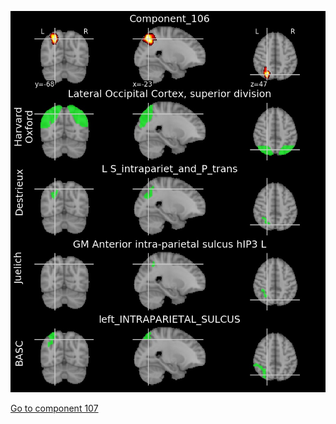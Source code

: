 ![106](preliminary/106.jpg "Component 106")

[Go to component 107](https://parietal-inria.github.io/MODL_atlas/256/107 "Component 107")
